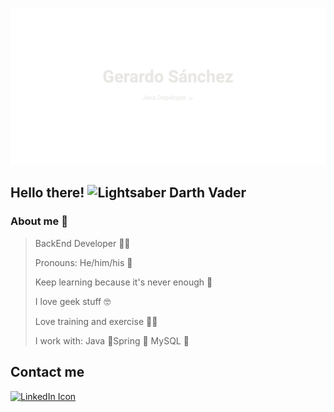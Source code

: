 ![Descripción de la imagen](untitled(1).svg)

## Hello there! ![Lightsaber Darth Vader](lightsaber-darth-vader_icon-icons.com_76944.ico)

### About me 🦾

> BackEnd Developer 🧑‍💻
> 
> Pronouns: He/him/his 🫡
> 
> Keep learning because it's never enough 📖
> 
> I love geek stuff 🤓
> 
> Love training and exercise 🏃‍♂️
> 
> I work with: Java 🍵Spring 🍃 MySQL 🐬

## Contact me

[![LinkedIn Icon](linkedin_icon-icons.com_65929.ico)](https://www.linkedin.com/in/gerardosm/)
